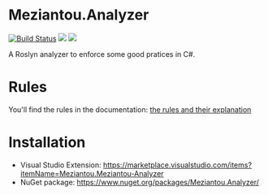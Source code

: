 # Meziantou.Analyzer

[![Build Status](https://dev.azure.com/meziantou/GitHub%20projects/_apis/build/status/meziantou.Meziantou.Analyzer?branchName=master)](https://dev.azure.com/meziantou/GitHub%20projects/_build/latest?definitionId=43&branchName=master)
[![](https://img.shields.io/visual-studio-marketplace/v/Meziantou.Meziantou-Analyzer.svg?label=vsix)](https://marketplace.visualstudio.com/items?itemName=Meziantou.Meziantou-Analyzer)
[![](https://img.shields.io/nuget/v/Meziantou.Analyzer.svg)](https://www.nuget.org/packages/Meziantou.Analyzer/)

A Roslyn analyzer to enforce some good pratices in C#.

# Rules

You'll find the rules in the documentation: [the rules and their explanation](https://github.com/meziantou/Meziantou.Analyzer/tree/master/docs)

# Installation

- Visual Studio Extension: <https://marketplace.visualstudio.com/items?itemName=Meziantou.Meziantou-Analyzer>
- NuGet package: https://www.nuget.org/packages/Meziantou.Analyzer/
